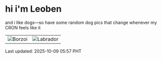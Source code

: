 # hi i'm Leoben

and i like dogs—so have some random dog pics that change whenever my CRON feels like it

|  |  |
|--------|----------|
| ![Borzoi](https://random-dog-vercel.vercel.app/api/random-borzoi?v=1759960621) | ![Labrador](https://random-dog-vercel.vercel.app/api/random-labrador?v=1759960621) |

Last updated: 2025-10-09 05:57 PHT

